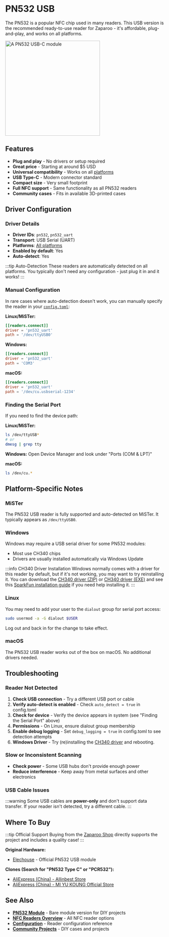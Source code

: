 # PN532 USB

The PN532 is a popular NFC chip used in many readers. This USB version is the recommended ready-to-use reader for Zaparoo - it's affordable, plug-and-play, and works on all platforms.

<img src="/img/docs/readers/PN532-Type-C.jpg" alt="A PN532 USB-C module" width="300" />

## Features

- **Plug and play** - No drivers or setup required
- **Great price** - Starting at around $5 USD
- **Universal compatibility** - Works on all [platforms](/docs/platforms/)
- **USB Type-C** - Modern connector standard
- **Compact size** - Very small footprint
- **Full NFC support** - Same functionality as all PN532 readers
- **Community cases** - Fits in available 3D-printed cases

## Driver Configuration

### Driver Details

- **Driver IDs**: `pn532`, `pn532_uart`
- **Transport**: USB Serial (UART)
- **Platforms**: [All platforms](/docs/platforms/)
- **Enabled by default**: Yes
- **Auto-detect**: Yes

:::tip Auto-Detection
These readers are automatically detected on all platforms. You typically don't need any configuration - just plug it in and it works!
:::

### Manual Configuration

In rare cases where auto-detection doesn't work, you can manually specify the reader in your [`config.toml`](/docs/core/config):

**Linux/MiSTer:**

```toml
[[readers.connect]]
driver = 'pn532_uart'
path = '/dev/ttyUSB0'
```

**Windows:**

```toml
[[readers.connect]]
driver = 'pn532_uart'
path = 'COM3'
```

**macOS:**

```toml
[[readers.connect]]
driver = 'pn532_uart'
path = '/dev/cu.usbserial-1234'
```

### Finding the Serial Port

If you need to find the device path:

**Linux/MiSTer:**

```bash
ls /dev/ttyUSB*
# or
dmesg | grep tty
```

**Windows:**
Open Device Manager and look under "Ports (COM & LPT)"

**macOS:**

```bash
ls /dev/cu.*
```

## Platform-Specific Notes

### MiSTer

The PN532 USB reader is fully supported and auto-detected on MiSTer. It typically appears as `/dev/ttyUSB0`.

### Windows

Windows may require a USB serial driver for some PN532 modules:

- Most use CH340 chips
- Drivers are usually installed automatically via Windows Update

:::info CH340 Driver Installation
Windows normally comes with a driver for this reader by default, but if it's not working, you may want to try reinstalling it. You can download the [CH340 driver (ZIP)](/Windows-CH340-Driver.zip) or [CH340 driver (EXE)](/CH341SER.EXE) and see this [SparkFun installation guide](https://learn.sparkfun.com/tutorials/how-to-install-ch340-drivers/all) if you need help installing it.
:::

### Linux

You may need to add your user to the `dialout` group for serial port access:

```bash
sudo usermod -a -G dialout $USER
```

Log out and back in for the change to take effect.

### macOS

The PN532 USB reader works out of the box on macOS. No additional drivers needed.

## Troubleshooting

### Reader Not Detected

1. **Check USB connection** - Try a different USB port or cable
2. **Verify auto-detect is enabled** - Check `auto_detect = true` in config.toml
3. **Check for device** - Verify the device appears in system (see "Finding the Serial Port" above)
4. **Permissions** - On Linux, ensure dialout group membership
5. **Enable debug logging** - Set `debug_logging = true` in config.toml to see detection attempts
6. **Windows Driver** - Try (re)installing the [CH340 driver](#windows) and rebooting.

### Slow or Inconsistent Scanning

- **Check power** - Some USB hubs don't provide enough power
- **Reduce interference** - Keep away from metal surfaces and other electronics

### USB Cable Issues

:::warning
Some USB cables are **power-only** and don't support data transfer. If your reader isn't detected, try a different cable.
:::

## Where To Buy

:::tip Official Support
Buying from the [Zaparoo Shop](https://zaparoo.com/shop) directly supports the project and includes a quality case!
:::

**Original Hardware:**

- [Elechouse](https://www.elechouse.com/product/pn532-nfc-usb-module/) - Official PN532 USB module

**Clones (Search for "PN532 Type C" or "PCR532"):**

- [AliExpress (China) - Allinbest Store](https://www.aliexpress.us/item/1005006326438326.html)
- [AliExpress (China) - MI YU KOUNG Official Store](https://www.aliexpress.com/item/1005005262748046.html)

## See Also

- **[PN532 Module](/docs/readers/nfc/pn532-module)** - Bare module version for DIY projects
- **[NFC Readers Overview](/docs/readers/nfc/)** - All NFC reader options
- **[Configuration](/docs/core/config#readers)** - Reader configuration reference
- **[Community Projects](/docs/community/projects/)** - DIY cases and projects
